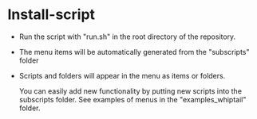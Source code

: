 # Install-script

 - Run the script with "run.sh" in the root directory of the repository.
 - The menu items will be automatically generated from the "subscripts"
   folder
 - Scripts and folders will appear in the menu as items or
   folders.

   
   You can easily add new functionality by putting new scripts into the
   subscripts folder. See examples of menus in the "examples_whiptail"
   folder.


